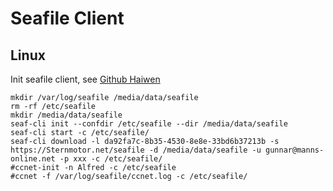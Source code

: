 # Seafile Client
## Linux

Init seafile client, see [Github Haiwen](https://github.com/haiwen/seafile/blob/master/app/seaf-cli)
```
mkdir /var/log/seafile /media/data/seafile
rm -rf /etc/seafile
mkdir /media/data/seafile
seaf-cli init --confdir /etc/seafile --dir /media/data/seafile
seaf-cli start -c /etc/seafile/
seaf-cli download -l da92fa7c-8b35-4530-8e8e-33bd6b37213b -s https://Sternmotor.net/seafile -d /media/data/seafile -u gunnar@manns-online.net -p xxx -c /etc/seafile/
#ccnet-init -n Alfred -c /etc/seafile
#ccnet -f /var/log/seafile/ccnet.log -c /etc/seafile/
````
